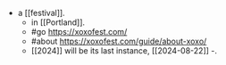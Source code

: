- a [[festival]].
  - in [[Portland]].
  - #go https://xoxofest.com/
  - #about https://xoxofest.com/guide/about-xoxo/ 
  - [[2024]] will be its last instance, [[2024-08-22]] -.